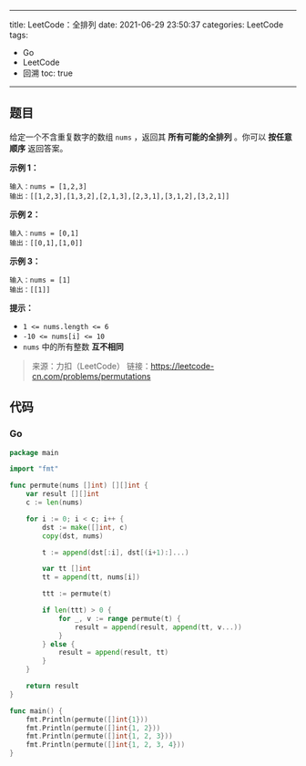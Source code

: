 ----
title: LeetCode：全排列
date: 2021-06-29 23:50:37
categories: LeetCode
tags: 
- Go
- LeetCode
- 回溯
toc: true
----

## 题目

给定一个不含重复数字的数组 `nums` ，返回其 **所有可能的全排列** 。你可以 **按任意顺序** 返回答案。

**示例 1：**

```
输入：nums = [1,2,3]
输出：[[1,2,3],[1,3,2],[2,1,3],[2,3,1],[3,1,2],[3,2,1]]
```

<!-- more -->

**示例 2：**

```
输入：nums = [0,1]
输出：[[0,1],[1,0]]
```

**示例 3：**

```
输入：nums = [1]
输出：[[1]]
```

**提示：**

- `1 <= nums.length <= 6`
- `-10 <= nums[i] <= 10`
- `nums` 中的所有整数 **互不相同**

> 来源：力扣（LeetCode）
> 链接：https://leetcode-cn.com/problems/permutations

## 代码

### Go

```go
package main

import "fmt"

func permute(nums []int) [][]int {
	var result [][]int
	c := len(nums)

	for i := 0; i < c; i++ {
		dst := make([]int, c)
		copy(dst, nums)

		t := append(dst[:i], dst[(i+1):]...)

		var tt []int
		tt = append(tt, nums[i])

		ttt := permute(t)

		if len(ttt) > 0 {
			for _, v := range permute(t) {
				result = append(result, append(tt, v...))
			}
		} else {
			result = append(result, tt)
		}
	}

	return result
}

func main() {
	fmt.Println(permute([]int{1}))
	fmt.Println(permute([]int{1, 2}))
	fmt.Println(permute([]int{1, 2, 3}))
	fmt.Println(permute([]int{1, 2, 3, 4}))
}
```